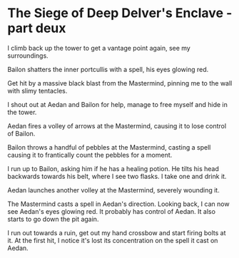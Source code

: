 # The Siege of Deep Delver's Enclave - part deux

I climb back up the tower to get a vantage point again, see my surroundings.

Bailon shatters the inner portcullis with a spell, his eyes glowing red.

Get hit by a massive black blast from the Mastermind, pinning me to the wall with slimy tentacles.

I shout out at Aedan and Bailon for help, manage to free myself and hide in the tower.

Aedan fires a volley of arrows at the Mastermind, causing it to lose control of Bailon.

Bailon throws a handful of pebbles at the Mastermind, casting a spell causing it to frantically count the pebbles for a moment.

I run up to Bailon, asking him if he has a healing potion. He tilts his head backwards towards his belt, where I see two flasks. I take one and drink it.

Aedan launches another volley at the Mastermind, severely wounding it.

The Mastermind casts a spell in Aedan's direction. Looking back, I can now see Aedan's eyes glowing red. It probably has control of Aedan. It also starts to go down the pit again.

I run out towards a ruin, get out my hand crossbow and start firing bolts at it. At the first hit, I notice it's lost its concentration on the spell it cast on Aedan.

